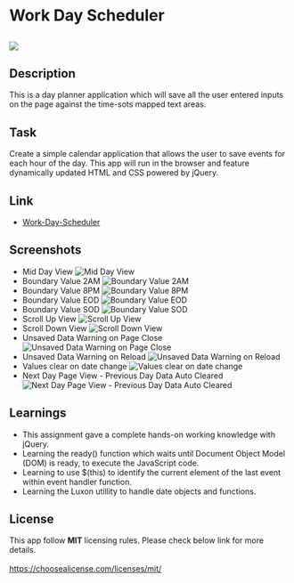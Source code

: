 # Work Day Scheduler

## ![](https://img.shields.io/badge/license-MIT-yellowgreen) <br>

## Description
This is a day planner application which will save all the user entered inputs on the page
against the time-sots mapped text areas.

## Task
Create a simple calendar application that allows the user to save events for each hour of the day. This app will run in the browser and feature dynamically updated HTML and CSS powered by jQuery.

## Link
- [Work-Day-Scheduler](https://dassoumik.github.io/work-day-scheduler/)

## Screenshots
- Mid Day View
![Mid Day View](./assets/images/Mid-Day-View.png)
- Boundary Value 2AM
![Boundary Value 2AM](./assets/images/Boundary-Values-2AM.png)
- Boundary Value 8PM
![Boundary Value 8PM](./assets/images/Boundary-Values-8PM.png)
- Boundary Value EOD
![Boundary Value EOD](./assets/images/Boundary-Values-EOD.png)
- Boundary Value SOD
![Boundary Value SOD](./assets/images/Boundary-Values-SOD.png)
- Scroll Up View
![Scroll Up View](./assets/images/Scroll-Up-View.png)
- Scroll Down View
![Scroll Down View](./assets/images/Scroll-Down-View.png)
- Unsaved Data Warning on Page Close
![Unsaved Data Warning on Page Close](./assets/images/Unsaved-Data-Warning-On-Page-Close.png)
- Unsaved Data Warning on Reload
![Unsaved Data Warning on Reload](./assets/images/Unsaved-Data-Warning-On-Reload.png)
- Values clear on date change
![Values clear on date change](./assets/images/Values-Clear-On-Date-Change.png)
- Next Day Page View - Previous Day Data Auto Cleared
![Next Day Page View - Previous Day Data Auto Cleared](./assets/images/Next-Day-Clear-Page.png)

## Learnings
- This assignment gave a complete hands-on working knowledge with jQuery.
- Learning the ready() function which waits until Document Object Model (DOM) is ready, to execute the JavaScript code.
- Learning to use $(this) to identify the current element of the last event within event handler function. 
- Learning the Luxon utillity to handle date objects and functions.

## License <br>
This app follow **MIT** licensing rules. Please check below link for more details.
 <br> <br>
https://choosealicense.com/licenses/mit/ <br>
  <br>
